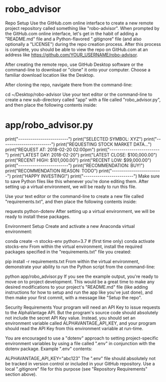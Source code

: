 # robo_advisor
Repo Setup
Use the GitHub.com online interface to create a new remote project repository called something like "robo-advisor". When prompted by the GitHub.com online interface, let's get in the habit of adding a "README.md" file and a Python-flavored ".gitignore" file (and also optionally a "LICENSE") during the repo creation process. After this process is complete, you should be able to view the repo on GitHub.com at an address like https://github.com/YOUR_USERNAME/robo-advisor.

After creating the remote repo, use GitHub Desktop software or the command-line to download or "clone" it onto your computer. Choose a familiar download location like the Desktop.

After cloning the repo, navigate there from the command-line:

cd ~/Desktop/robo-advisor
Use your text editor or the command-line to create a new sub-directory called "app" with a file called "robo_advisor.py", and then place the following contents inside:

# app/robo_advisor.py

print("-------------------------")
print("SELECTED SYMBOL: XYZ")
print("-------------------------")
print("REQUESTING STOCK MARKET DATA...")
print("REQUEST AT: 2018-02-20 02:00pm")
print("-------------------------")
print("LATEST DAY: 2018-02-20")
print("LATEST CLOSE: $100,000.00")
print("RECENT HIGH: $101,000.00")
print("RECENT LOW: $99,000.00")
print("-------------------------")
print("RECOMMENDATION: BUY!")
print("RECOMMENDATION REASON: TODO")
print("-------------------------")
print("HAPPY INVESTING!")
print("-------------------------")
Make sure to save Python files like this whenever you're done editing them. After setting up a virtual environment, we will be ready to run this file.

Use your text editor or the command-line to create a new file called "requirements.txt", and then place the following contents inside:

requests
python-dotenv
After setting up a virtual environment, we will be ready to install these packages.


Environment Setup
Create and activate a new Anaconda virtual environment:

conda create -n stocks-env python=3.7 # (first time only)
conda activate stocks-env
From within the virtual environment, install the required packages specified in the "requirements.txt" file you created:

pip install -r requirements.txt
From within the virtual environment, demonstrate your ability to run the Python script from the command-line:

python app/robo_advisor.py
If you see the example output, you're ready to move on to project development. This would be a great time to make any desired modifications to your project's "README.md" file (like adding instructions for how to setup and run the app like you've just done), and then make your first commit, with a message like "Setup the repo".

Security Requirements
Your program will need an API Key to issue requests to the AlphaVantage API. But the program's source code should absolutely not include the secret API Key value. Instead, you should set an environment variable called ALPHAVANTAGE_API_KEY, and your program should read the API Key from this environment variable at run-time.

You are encouraged to use a "dotenv" approach to setting project-specific environment variables by using a file called ".env" in conjunction with the dotenv package. Example ".env" contents:

ALPHAVANTAGE_API_KEY="abc123"
The ".env" file should absolutely not be tracked in version control or included in your GitHub repository. Use a local ".gitignore" file for this purpose (see "Repository Requirements" section above).